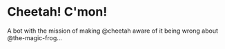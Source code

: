 # Cheetah! C'mon!

A bot with the mission of making @cheetah aware of it being wrong about @the-magic-frog...
